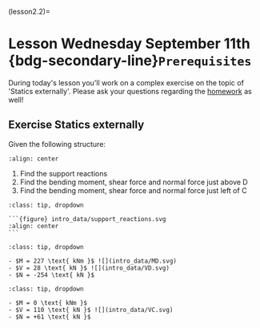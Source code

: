 (lesson2.2)=
# Lesson Wednesday September 11th <br> {bdg-secondary-line}`Prerequisites`

During today's lesson you'll work on a complex exercise on the topic of 'Statics externally'. Please ask your questions regarding the [homework](homework2.2) as well!

## Exercise Statics externally

Given the following structure:

```{figure} intro_data/structure.svg
:align: center
```

1. Find the support reactions
2. Find the bending moment, shear force and normal force just above $\text{D}$
3. Find the bending moment, shear force and normal force just left of $\text{C}$


````{admonition} Solution assignment 1
:class: tip, dropdown

```{figure} intro_data/support_reactions.svg
:align: center
```
````

````{admonition} Solution assignment 2
:class: tip, dropdown

- $M = 227 \text{ kNm }$ ![](intro_data/MD.svg)
- $V = 28 \text{ kN }$ ![](intro_data/VD.svg)
- $N = -254 \text{ kN }$

````

````{admonition} Solution assignment 3
:class: tip, dropdown

- $M = 0 \text{ kNm }$
- $V = 110 \text{ kN }$ ![](intro_data/VC.svg)
- $N = +61 \text{ kN }$

````